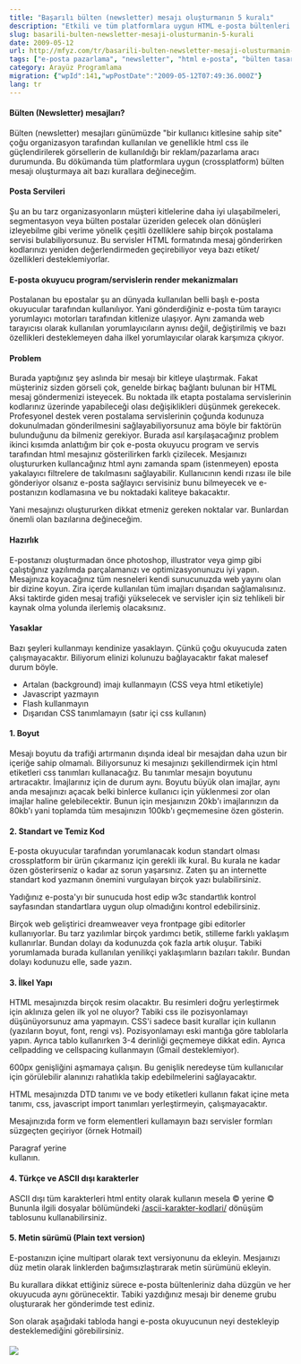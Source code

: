 ```yaml
---
title: "Başarılı bülten (newsletter) mesajı oluşturmanın 5 kuralı"
description: "Etkili ve tüm platformlara uygun HTML e-posta bültenleri (newsletter) hazırlamak için dikkat edilmesi gereken 5 önemli kural ve teknik ipuçları."
slug: basarili-bulten-newsletter-mesaji-olusturmanin-5-kurali
date: 2009-05-12
url: http://mfyz.com/tr/basarili-bulten-newsletter-mesaji-olusturmanin-5-kurali/
tags: ["e-posta pazarlama", "newsletter", "html e-posta", "bülten tasarımı", "dijital pazarlama"]
category: Arayüz Programlama
migration: {"wpId":141,"wpPostDate":"2009-05-12T07:49:36.000Z"}
lang: tr
---
```


#### Bülten (Newsletter) mesajları?

Bülten (newsletter) mesajları günümüzde "bir kullanıcı kitlesine sahip site" çoğu organizasyon tarafından kullanılan ve genellikle html css ile güçlendirilerek görsellerin de kullanıldığı bir reklam/pazarlama aracı durumunda. Bu dökümanda tüm platformlara uygun (crossplatform) bülten mesajı oluşturmaya ait bazı kurallara değineceğim.

#### Posta Servileri

Şu an bu tarz organizasyonların müşteri kitlelerine daha iyi ulaşabilmeleri, segmentasyon veya bülten postalar üzeriden gelecek olan dönüşleri izleyebilme gibi verime yönelik çeşitli özelliklere sahip birçok postalama servisi bulabiliyorsunuz. Bu servisler HTML formatında mesaj gönderirken kodlarınızı yeniden değerlendirmeden geçirebiliyor veya bazı etiket/özellikleri desteklemiyorlar.

#### E-posta okuyucu program/servislerin render mekanizmaları

Postalanan bu epostalar şu an dünyada kullanılan belli başlı e-posta okuyucular tarafından kullanılıyor. Yani gönderdiğiniz e-posta tüm tarayıcı yorumlayıcı motorları tarafından kitlenize ulaşıyor. Aynı zamanda web tarayıcısı olarak kullanılan yorumlayıcıların aynısı değil, değiştirilmiş ve bazı özellikleri desteklemeyen daha ilkel yorumlayıcılar olarak karşımıza çıkıyor.

#### Problem

Burada yaptığınız şey aslında bir mesajı bir kitleye ulaştırmak. Fakat müşteriniz sizden görseli çok, genelde birkaç bağlantı bulunan bir HTML mesaj göndermenizi isteyecek. Bu noktada ilk etapta postalama servislerinin kodlarınız üzerinde yapabileceği olası değişiklikleri düşünmek gerekecek. Profesyonel destek veren postalama servislerinin çoğunda kodunuza dokunulmadan gönderilmesini sağlayabiliyorsunuz ama böyle bir faktörün bulunduğunu da bilmeniz gerekiyor. Burada asıl karşılaşacağınız problem ikinci kısımda anlattığım bir çok e-posta okuyucu program ve servis tarafından html mesajınız gösterilirken farklı çizilecek. Mesjaınızı oluştururken kullancağınız html aynı zamanda spam (istenmeyen) eposta yakalayıcı filtrelere de takılmasını sağlayabilir. Kullanıcının kendi rızası ile bile gönderiyor olsanız e-posta sağlayıcı servisiniz bunu bilmeyecek ve e-postanızın kodlamasına ve bu noktadaki kaliteye bakacaktır.

Yani mesajınızı oluştururken dikkat etmeniz gereken noktalar var. Bunlardan önemli olan bazılarına değineceğim.

#### Hazırlık

E-postanızı oluşturmadan önce photoshop, illustrator veya gimp gibi çalıştığınız yazılımda parçalamanızı ve optimizasyonunuzu iyi yapın. Mesajınıza koyacağınız tüm nesneleri kendi sunucunuzda web yayını olan bir dizine koyun. Zira içerde kullanılan tüm imajları dışarıdan sağlamalısınız. Aksi taktirde giden mesaj trafiği yükselecek ve servisler için siz tehlikeli bir kaynak olma yolunda ilerlemiş olacaksınız.

#### Yasaklar

Bazı şeyleri kullanmayı kendinize yasaklayın. Çünkü çoğu okuyucuda zaten çalışmayacaktır. Biliyorum elinizi kolunuzu bağlayacaktır fakat malesef durum böyle.

*   Artalan (background) imajı kullanmayın (CSS veya html etiketiyle)
*   Javascript yazmayın
*   Flash kullanmayın
*   Dışarıdan CSS tanımlamayın (satır içi css kullanın)

#### 1\. Boyut

Mesajı boyutu da trafiği artırmanın dışında ideal bir mesajdan daha uzun bir içeriğe sahip olmamalı. Biliyorsunuz ki mesajınızı şekillendirmek için html etiketleri css tanımları kullanacağız. Bu tanımlar mesajın boyutunu artıracaktır. İmajlarınız için de durum aynı. Boyutu büyük olan imajlar, aynı anda mesajınızı açacak belki binlerce kullanıcı için yüklenmesi zor olan imajlar haline gelebilecektir. Bunun için mesjaınızın 20kb'ı imajlarınızın da 80kb'ı yani toplamda tüm mesajınızın 100kb'ı geçmemesine özen gösterin.

#### 2\. Standart ve Temiz Kod

E-posta okuyucular tarafından yorumlanacak kodun standart olması crossplatform bir ürün çıkarmanız için gerekli ilk kural. Bu kurala ne kadar özen gösterirseniz o kadar az sorun yaşarsınız. Zaten şu an internette standart kod yazmanın önemini vurgulayan birçok yazı bulabilirsiniz.

Yadığınız e-posta'yı bir sunucuda host edip w3c standartlık kontrol sayfasından standartlara uygun olup olmadığını kontrol edebilirsiniz.

Birçok web geliştirici dreamweaver veya frontpage gibi editorler kullanıyorlar. Bu tarz yazılımlar birçok yardımcı betik, stilleme farklı yaklaşım kullanırlar. Bundan dolayı da kodunuzda çok fazla artık oluşur. Tabiki yorumlamada burada kullanılan yenilikçi yaklaşımların bazıları takılır. Bundan dolayı kodunuzu elle, sade yazın.

#### 3\. İlkel Yapı

HTML mesajınızda birçok resim olacaktır. Bu resimleri doğru yerleştirmek için aklınıza gelen ilk yol ne oluyor? Tabiki css ile pozisyonlamayı düşünüyorsunuz ama yapmayın. CSS'i sadece basit kurallar için kullanın (yazıların boyut, font, rengi vs). Pozisyonlamayı eski mantığa göre tablolarla yapın. Ayrıca tablo kullanırken 3-4 derinliği geçmemeye dikkat edin. Ayrıca cellpadding ve cellspacing kullanmayın (Gmail desteklemiyor).

600px genişliğini aşmamaya çalışın. Bu genişlik neredeyse tüm kullanıcılar için görülebilir alanınızı rahatlıkla takip edebilmelerini sağlayacaktır.

HTML mesajınızda DTD tanımı ve <html> ve body etiketleri kullanın fakat içine meta tanımı, css, javascript import tanımları yerleştirmeyin, çalışmayacaktır.

Mesajınızıda form ve form elementleri kullamayın bazı servisler formları süzgeçten geçiriyor (örnek Hotmail)

Paragraf yerine <br> kullanın.

#### 4\. Türkçe ve ASCII dışı karakterler

ASCII dışı tüm karakterleri html entity olarak kullanın mesela © yerine &copy; Bununla ilgili dosyalar bölümündeki [/ascii-karakter-kodlari/](/ascii-karakter-kodlari/) dönüşüm tablosunu kullanabilirsiniz.

#### 5\. Metin sürümü (Plain text version)

E-postanızın içine multipart olarak text versiyonunu da ekleyin. Mesjaınızı düz metin olarak linklerden bağımsızlaştırarak metin sürümünü ekleyin.

Bu kurallara dikkat ettiğiniz sürece e-posta bültenleriniz daha düzgün ve her okuyucuda aynı görünecektir. Tabiki yazdığınız mesajı bir deneme grubu oluşturarak her gönderimde test ediniz.

Son olarak aşağıdaki tabloda hangi e-posta okuyucunun neyi destekleyip desteklemediğini görebilirsiniz.

#### ![](/images/archive/tr/2009/05/email-html-coding-support-table.png)